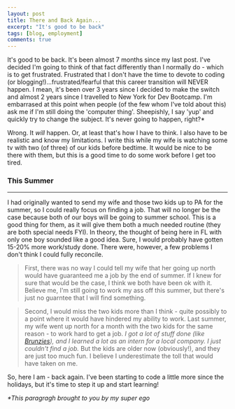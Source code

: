 ```yaml
---
layout: post
title: There and Back Again...
excerpt: "It's good to be back"
tags: [blog, employment]
comments: true
---
```


It's good to be back. It's been almost 7 months since my last post. I've decided I'm going to think of that fact differently than I normally do - which is to get frustrated. Frustrated that I don't have the time to devote to coding (or blogging!)...frustrated/fearful that this career transition will NEVER happen. I mean, it's been over 3 years since I decided to make the switch and almost 2 years since I travelled to New York for Dev Bootcamp. I'm embarrased at this point when people (of the few whom I've told about this) ask me if I'm still doing the 'computer thing'. Sheepishly, I say 'yup' and quickly try to change the subject. It's never going to happen, right?*

Wrong. It <em>will</em> happen. Or, at least that's how I have to think. I also have to be realistic and know my limitations. I write this while my wife is watching some tv with two (of three) of our kids before bedtime. It would be nice to be there with them, but this is a good time to do some work before I get too tired. 

### This Summer
---

I had originally wanted to send my wife and those two kids up to PA for the summer, so I could really focus on finding a job. That will no longer be the case because both of our boys will be going to summer school. This is a good thing for them, as it will give them both a much needed routine (they are both special needs FYI). In theory, the thought of being here in FL with only one boy sounded like a good idea. Sure, I would probably have gotten 15-20% more work/study done. There were, however, a few problems I don't think I could fully reconcile. 

> First, there was no way I could tell my wife that her going up north would have guaranteed me a job by the end of summer. If I knew for sure that would be the case, I think we both have been ok with it. Believe me, I'm still going to work my ass off this summer, but there's just no guarntee that I will find something.

> Second, I would miss the two kids more than I think - quite possibly to a point where it would have hindered my ability to work. Last summer, my wife went up north for a month with the two kids for the same reason - to work hard to get a job. <i>I got a lot of stuff done (like [Brunzies](www.brunzies.com)), and I learned a lot as an intern for a local company. I just couldn't find a job.</i> But the kids are older now (obviously!), and they are just too much fun. I believe I underestimate the toll that would have taken on me.

So, here I am - back again. I've been starting to code a little more since the holidays, but it's time to step it up and start learning!

<i>*This paragragh brought to you by my super ego</i>